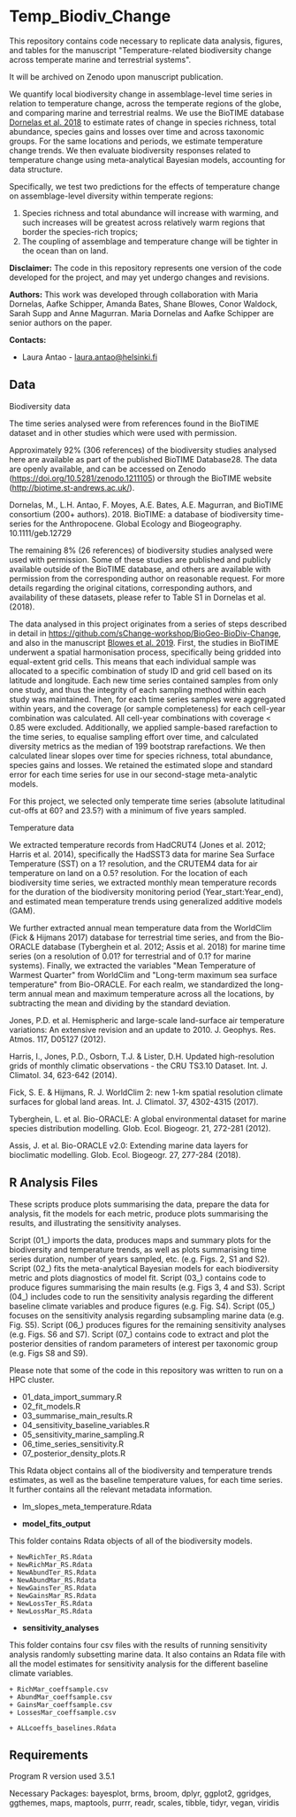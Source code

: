 # Temp_Biodiv_Change

This repository contains code necessary to replicate data analysis, figures, and tables for the manuscript "Temperature-related biodiversity change across temperate marine and terrestrial systems".

It will be archived on Zenodo upon manuscript publication.

We quantify local biodiversity change in assemblage-level time series in relation to temperature change, across the temperate regions of the globe, and comparing marine and terrestrial realms. We use the BioTIME database [Dornelas et al. 2018](https://doi.org/10.1111/geb.12729) to estimate rates of change in species richness, total abundance, species gains and losses over time and across taxonomic groups. For the same locations and periods, we estimate temperature change trends. We then evaluate biodiversity responses related to temperature change using meta-analytical Bayesian models, accounting for data structure.

Specifically, we test two predictions for the effects of temperature change on assemblage-level diversity within temperate regions:
1. Species richness and total abundance will increase with warming, and such increases will be greatest across relatively warm regions that border the species-rich tropics;
2. The coupling of assemblage and temperature change will be tighter in the ocean than on land.



**Disclaimer:** The code in this repository represents one version of the code developed for the project, and may yet undergo changes and revisions.

**Authors:**  This work was developed through collaboration with Maria Dornelas, Aafke Schipper, Amanda Bates, Shane Blowes, Conor Waldock, Sarah Supp and Anne Magurran. Maria Dornelas and Aafke Schipper are senior authors on the paper.


**Contacts:** 
* Laura Antao - laura.antao@helsinki.fi


## Data 

Biodiversity data

The time series analysed were from references found in the BioTIME dataset and in other studies which were used with permission.

Approximately 92% (306 references) of the biodiversity studies analysed here are available as part of the published BioTIME Database28. The data are openly available, and can be accessed on Zenodo (https://doi.org/10.5281/zenodo.1211105) or through the BioTIME website (http://biotime.st-andrews.ac.uk/).

Dornelas, M., L.H. Antao, F. Moyes, A.E. Bates, A.E. Magurran, and BioTIME consortium (200+ authors). 2018. BioTIME: a database of biodiversity time-series for the Anthropocene. Global Ecology and Biogeography. 10.1111/geb.12729 

The remaining 8% (26 references) of biodiversity studies analysed were used with permission. Some of these studies are published and publicly available outside of the BioTIME database, and others are available with permission from the corresponding author on reasonable request. For more details regarding the original citations, corresponding authors, and availability of these datasets, please refer to Table S1 in Dornelas et al. (2018). 



The data analysed in this project originates from a series of steps described in detail in https://github.com/sChange-workshop/BioGeo-BioDiv-Change, and also in the manuscript [Blowes et al. 2019](https://doi.org/10.1126/science.aaw1620). First, the studies in BioTIME underwent a spatial harmonisation process, specifically being gridded into equal-extent grid cells. This means that each individual sample was allocated to a specific combination of study ID and grid cell based on its latitude and longitude. Each new time series contained samples from only one study, and thus the integrity of each sampling method within each study was maintained.
Then, for each time series samples were aggregated within years, and the coverage (or sample completeness) for each cell-year combination was calculated. All cell-year combinations with coverage < 0.85 were excluded. Additionally, we applied sample-based rarefaction to the time series, to equalise sampling effort over time, and calculated diversity metrics as the median of 199 bootstrap rarefactions. We then calculated linear slopes over time for species richness, total abundance, species gains and losses. We retained the estimated slope and standard error for each time series for use in our second-stage meta-analytic models.

For this project, we selected only temperate time series (absolute latitudinal cut-offs at 60? and 23.5?) with a minimum of five years sampled.


Temperature data

We extracted temperature records from HadCRUT4 (Jones et al. 2012; Harris et al. 2014), specifically the HadSST3 data for marine Sea Surface Temperature (SST) on a 1? resolution, and the CRUTEM4 data for air temperature on land on a 0.5? resolution. For the location of each biodiversity time series, we extracted monthly mean temperature records for the duration of the biodiversity monitoring period (Year_start:Year_end), and estimated mean temperature trends using generalized additive models (GAM).

We further extracted annual mean temperature data from the WorldClim (Fick & Hijmans 2017) database for terrestrial time series, and from the Bio-ORACLE database (Tyberghein et al. 2012; Assis et al. 2018) for marine time series (on a resolution of 0.01? for terrestrial and of 0.1? for marine systems). Finally, we extracted the variables "Mean Temperature of Warmest Quarter" from WorldClim and "Long-term maximum sea surface temperature" from Bio-ORACLE. For each realm, we standardized the long-term annual mean and maximum temperature across all the locations, by subtracting the mean and dividing by the standard deviation.


Jones, P.D. et al. Hemispheric and large-scale land-surface air temperature variations: An extensive revision and an update to 2010. J. Geophys. Res. Atmos. 117, D05127 (2012).

Harris, I., Jones, P.D., Osborn, T.J. & Lister, D.H. Updated high-resolution grids of monthly climatic observations - the CRU TS3.10 Dataset. Int. J. Climatol. 34, 623-642 (2014).

Fick, S. E. & Hijmans, R. J. WorldClim 2: new 1-km spatial resolution climate surfaces for global land areas. Int. J. Climatol. 37, 4302-4315 (2017).

Tyberghein, L. et al. Bio-ORACLE: A global environmental dataset for marine species distribution modelling. Glob. Ecol. Biogeogr. 21, 272-281 (2012).

Assis, J. et al. Bio-ORACLE v2.0: Extending marine data layers for bioclimatic modelling. Glob. Ecol. Biogeogr. 27, 277-284 (2018).



## R Analysis Files 

These scripts produce plots summarising the data, prepare the data for analysis, fit the models for each metric, produce plots summarising the results, and illustrating the sensitivity analyses.

Script (01_) imports the data, produces maps and summary plots for the biodiversity and temperature trends, as well as plots summarising time series duration, number of years sampled, etc. (e.g. Figs. 2, S1 and S2).
Script (02_) fits the meta-analytical Bayesian models for each biodiversity metric and plots diagnostics of model fit.
Script (03_) contains code to produce figures summarising the main results (e.g. Figs 3, 4 and S3). 
Script (04_) includes code to run the sensitivity analysis regarding the different baseline climate variables and produce figures (e.g. Fig. S4).
Script (05_) focuses on the sensitivity analysis regarding subsampling marine data (e.g. Fig. S5).
Script (06_) produces figures for the remaining sensitivity analyses (e.g. Figs. S6 and S7).
Script (07_) contains code to extract and plot the posterior densities of random parameters of interest per taxonomic group (e.g. Figs S8 and S9). 

Please note that some of the code in this repository was written to run on a HPC cluster.

* 01_data_import_summary.R
* 02_fit_models.R 
* 03_summarise_main_results.R
* 04_sensitivity_baseline_variables.R
* 05_sensitivity_marine_sampling.R
* 06_time_series_sensitivity.R
* 07_posterior_density_plots.R

This Rdata object contains all of the biodiversity and temperature trends estimates, as well as the baseline temperature values, for each time series. It further contains all the relevant metadata information.
* lm_slopes_meta_temperature.Rdata


* **model_fits_output**

This folder contains Rdata objects of all of the biodiversity models.

    + NewRichTer_RS.Rdata
    + NewRichMar_RS.Rdata
    + NewAbundTer_RS.Rdata
    + NewAbundMar_RS.Rdata
    + NewGainsTer_RS.Rdata
    + NewGainsMar_RS.Rdata
    + NewLossTer_RS.Rdata
    + NewLossMar_RS.Rdata


* **sensitivity_analyses**

This folder contains four csv files with the results of running sensitivity analysis randomly subsetting marine data. It also contains an Rdata file with all the model estimates for sensitivity analysis for the different baseline climate variables.

    + RichMar_coeffsample.csv
    + AbundMar_coeffsample.csv
    + GainsMar_coeffsample.csv
    + LossesMar_coeffsample.csv
    
    + ALLcoeffs_baselines.Rdata

    

## Requirements
Program R version used 3.5.1

Necessary Packages: bayesplot, brms, broom, dplyr, ggplot2, ggridges, ggthemes, maps, maptools, purrr, readr, scales, tibble, tidyr, vegan, viridis



